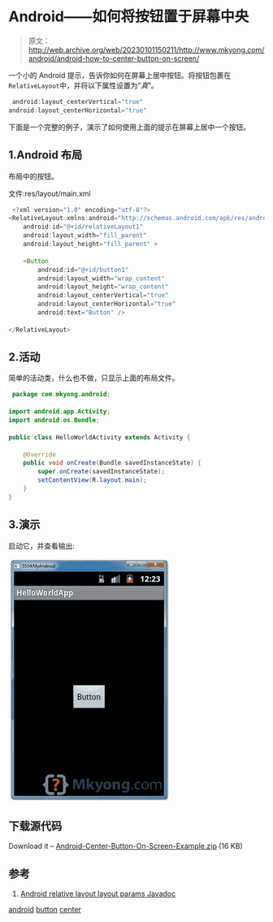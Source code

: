 # Android——如何将按钮置于屏幕中央

> 原文：<http://web.archive.org/web/20230101150211/http://www.mkyong.com/android/android-how-to-center-button-on-screen/>

一个小的 Android 提示，告诉你如何在屏幕上居中按钮。将按钮包裹在`RelativeLayout`中，并将以下属性设置为“*真*”。

```java
 android:layout_centerVertical="true"
android:layout_centerHorizontal="true" 
```

下面是一个完整的例子，演示了如何使用上面的提示在屏幕上居中一个按钮。

## 1.Android 布局

布局中的按钮。

文件:res/layout/main.xml

```java
 <?xml version="1.0" encoding="utf-8"?>
<RelativeLayout xmlns:android="http://schemas.android.com/apk/res/android"
    android:id="@+id/relativeLayout1"
    android:layout_width="fill_parent"
    android:layout_height="fill_parent" >

    <Button
        android:id="@+id/button1"
        android:layout_width="wrap_content"
        android:layout_height="wrap_content"
       	android:layout_centerVertical="true"
       	android:layout_centerHorizontal="true"
        android:text="Button" />

</RelativeLayout> 
```

 ## 2.活动

简单的活动类，什么也不做，只显示上面的布局文件。

```java
 package com.mkyong.android;

import android.app.Activity;
import android.os.Bundle;

public class HelloWorldActivity extends Activity {

    @Override
    public void onCreate(Bundle savedInstanceState) {
        super.onCreate(savedInstanceState);
        setContentView(R.layout.main);
    }
} 
```

 ## 3.演示

启动它，并查看输出:

![center button on screen](img/102e8c5dce1aab249d52cbe4545b7fa4.png "android-center-button-on-screen")

## 下载源代码

Download it – [Android-Center-Button-On-Screen-Example.zip](http://web.archive.org/web/20190223085505/http://www.mkyong.com/wp-content/uploads/2012/03/Android-Center-Button-On-Screen-Example.zip) (16 KB)

## 参考

1.  [Android relative layout layout params Javadoc](http://web.archive.org/web/20190223085505/http://developer.android.com/reference/android/widget/RelativeLayout.LayoutParams.html)

[android](http://web.archive.org/web/20190223085505/http://www.mkyong.com/tag/android/) [button](http://web.archive.org/web/20190223085505/http://www.mkyong.com/tag/button/) [center](http://web.archive.org/web/20190223085505/http://www.mkyong.com/tag/center/)







